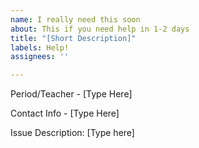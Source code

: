 ```yaml
---
name: I really need this soon
about: This if you need help in 1-2 days
title: "[Short Description]"
labels: Help!
assignees: ''

---
```


Period/Teacher - [Type Here]

Contact Info - [Type Here]

Issue Description:
[Type here]
